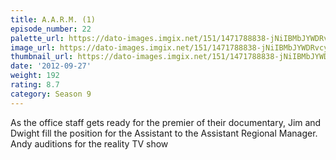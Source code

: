 ```yaml
---
title: A.A.R.M. (1)
episode_number: 22
palette_url: https://dato-images.imgix.net/151/1471788838-jNiIBMbJYWDRvcyhEUHEyC1P02l.jpg?ixlib=rb-1.1.0&ch=DPR%2CWidth&auto=enhance&palette=json
image_url: https://dato-images.imgix.net/151/1471788838-jNiIBMbJYWDRvcyhEUHEyC1P02l.jpg?ixlib=rb-1.1.0&ch=DPR%2CWidth&auto=compress%2Cformat&w=500
thumbnail_url: https://dato-images.imgix.net/151/1471788838-jNiIBMbJYWDRvcyhEUHEyC1P02l.jpg?ixlib=rb-1.1.0&ch=DPR%2CWidth&auto=enhance&w=500&h=280&fit=crop&fm=jpg
date: '2012-09-27'
weight: 192
rating: 8.7
category: Season 9
---
```


As the office staff gets ready for the premier of their documentary, Jim and Dwight fill the position for the Assistant to the Assistant Regional Manager.  Andy auditions for the reality TV show